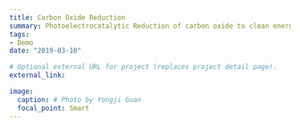 ```yaml
---
title: Carbon Oxide Reduction
summary: Photoelectrocatalytic Reduction of carbon oxide to clean energy by mimicking natural photosynthesis.
tags:
- Demo
date: "2019-03-10"

# Optional external URL for project (replaces project detail page).
external_link: 

image:
  caption: # Photo by Yongji Guan
  focal_point: Smart
---
```

